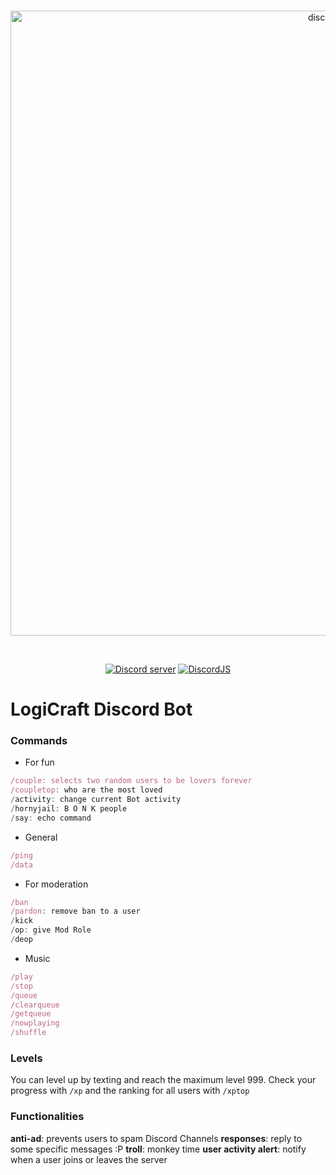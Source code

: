 <div align="center">
  <br />
  <p>
    <a href="https://discord.gg/mv684BdPwP"><img src="https://i.imgur.com/22csyLE.jpeg" width="1000" alt="discord.js" /></a>
  </p>
  <br />
  <p>
    <a href="https://discord.gg/mv684BdPwP"><img src="https://img.shields.io/discord/666295714724446209?label=LogiCraftSMP&logo=discord" alt="Discord server" /></a>
    <a href="https://github.com/discordjs/discord.js/"><img src="https://img.shields.io/npm/v/discord.js" alt="DiscordJS" /></a>
  </p>
</div>

# LogiCraft Discord Bot

### Commands

- For fun

```js
/couple: selects two random users to be lovers forever
/coupletop: who are the most loved
/activity: change current Bot activity
/hornyjail: B O N K people
/say: echo command
```

- General

```js
/ping
/data
```

- For moderation

```js
/ban
/pardon: remove ban to a user
/kick
/op: give Mod Role
/deop
```

- Music

```js
/play
/stop
/queue
/clearqueue
/getqueue
/nowplaying
/shuffle
```

### Levels

You can level up by texting and reach the maximum level 999. Check your progress with `/xp` and the ranking for all users with `/xptop`

### Functionalities

**anti-ad**: prevents users to spam Discord Channels
**responses**: reply to some specific messages :P
**troll**: monkey time
**user activity alert**: notify when a user joins or leaves the server
